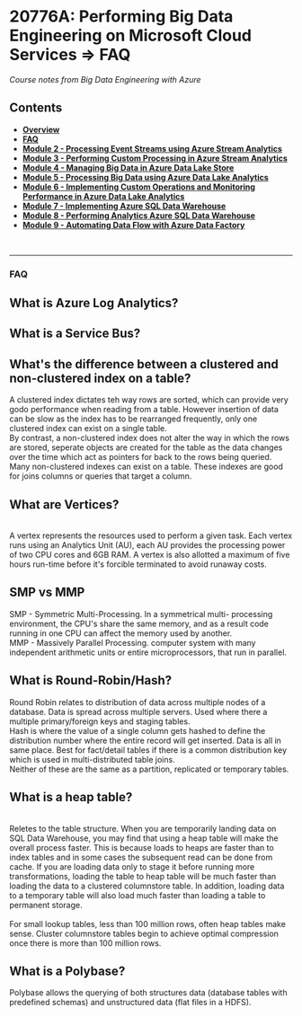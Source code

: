 <h1>20776A: Performing Big Data Engineering on Microsoft Cloud Services &rArr; FAQ</h1>
<i>Course notes from Big Data Engineering with Azure</i>

<h2>Contents</h2>

<ul>
<li><b><a href="https://github.com/njmarkham/azurebicoursenotes/">Overview</a></b></li>
<li><b><a href="https://github.com/njmarkham/azurebicoursenotes/blob/master/faq.md">FAQ</a></b></li>
<li><b><a href="https://github.com/njmarkham/azurebicoursenotes/blob/master/mod2.md">Module 2 - Processing Event Streams using Azure Stream Analytics</a></b></li>
<li><b><a href="https://github.com/njmarkham/azurebicoursenotes/blob/master/mod3.md">Module 3 - Performing Custom Processing in Azure Stream Analytics</a></b></li>
<li><b><a href="https://github.com/njmarkham/azurebicoursenotes/blob/master/mod4.md">Module 4 - Managing Big Data in Azure Data Lake Store</a></b></li>
<li><b><a href="https://github.com/njmarkham/azurebicoursenotes/blob/master/mod5.md">Module 5 - Processing Big Data using Azure Data Lake Analytics</a></b></li>
<li><b><a href="https://github.com/njmarkham/azurebicoursenotes/blob/master/mod6.md">Module 6 - Implementing Custom Operations and Monitoring Performance in Azure Data Lake Analytics</a></b></li>
<li><b><a href="https://github.com/njmarkham/azurebicoursenotes/blob/master/mod7.md">Module 7 - Implementing Azure SQL Data Warehouse</a></b></li>
<li><b><a href="https://github.com/njmarkham/azurebicoursenotes/blob/master/mod8.md">Module 8 - Performing Analytics Azure SQL Data Warehouse</a></b></li>
<li><b><a href="https://github.com/njmarkham/azurebicoursenotes/blob/master/mod9.md">Module 9 - Automating Data Flow with Azure Data Factory</a></b></li>
</ul>

<br/>

<hr/>

<h3><strong>FAQ</strong></h3>

<p><h2>What is Azure Log Analytics?</h2></p>
 

<p><h2>What is a Service Bus?</h2></p>

<p><h2>What's the difference between a clustered and non-clustered index on a table?</h2>
A clustered index dictates teh way rows are sorted, which can provide very godo performance when reading from a table. However insertion of data can be slow as the index has to be rearranged frequently, only one clustered index can exist on a single table.<br/>
By contrast, a non-clustered index does not alter the way in which the rows are stored, seperate objects are created for the table as the data changes over the time which act as pointers for back to the rows being queried. Many non-clustered indexes can exist on a table. These indexes are good for  joins columns or queries that target a column.
</p>
 

<p><h2>What are Vertices?</h2>
<br/>
A vertex represents the resources used to perform a given task. Each vertex runs using an Analytics Unit (AU), each AU provides the processing power of two CPU cores and 6GB RAM. A vertex is also allotted a maximum of five hours run-time before it's forcible terminated to avoid runaway costs.
</h2>

<p><h2>SMP vs MMP</h2>
SMP - Symmetric Multi-Processing. In a symmetrical multi-
processing environment, the CPU's share the same memory, 
and as a result code running in one CPU can affect the 
memory used by another.<br/>
MMP - Massively Parallel Processing. computer system with 
many independent arithmetic units or entire 
microprocessors, that run in parallel.
</p>

<p><h2>What is Round-Robin/Hash?</h2>
Round Robin relates to distribution of data across multiple nodes of a database. Data is spread across multiple servers. Used where there a multiple primary/foreign keys and staging tables. <br/>
Hash is where the value of a single column gets hashed to define the distribution number where the entire record will get inserted. Data is all in same place. Best for fact/detail tables if there is a common distribution key which is used in multi-distributed table joins.<br/>
Neither of these are the same as a partition, replicated or temporary tables.
</p>

<p><h2>What is a heap table?</h2>
<br/>
Reletes to the table structure. When you are temporarily landing data on SQL Data Warehouse, you may find that using a heap table will make the overall process faster. This is because loads to heaps are faster than to index tables and in some cases the subsequent read can be done from cache. If you are loading data only to stage it before running more transformations, loading the table to heap table will be much faster than loading the data to a clustered columnstore table. In addition, loading data to a temporary table will also load much faster than loading a table to permanent storage.
<br/><br/>
For small lookup tables, less than 100 million rows, often heap tables make sense. Cluster columnstore tables begin to achieve optimal compression once there is more than 100 million rows.
</h2>

<p><h2>What is a Polybase?</h2>
Polybase allows the querying of both structures data (database tables with predefined schemas) and unstructured data (flat files in a HDFS).</p>